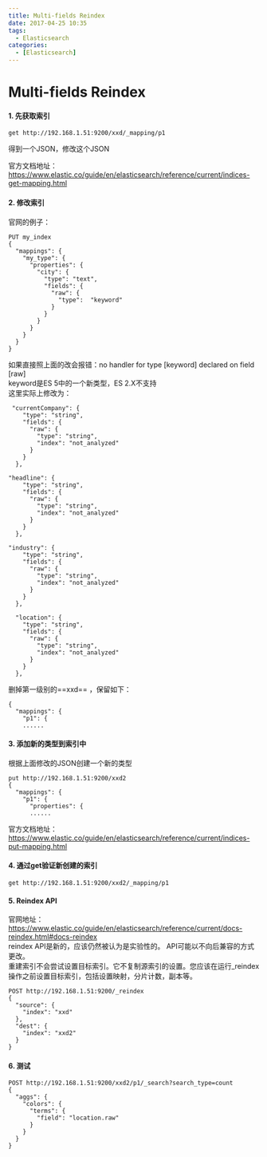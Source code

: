```yaml
---
title: Multi-fields Reindex
date: 2017-04-25 10:35
tags: 
  - Elasticsearch
categories:
  - [Elasticsearch]
---
```


# Multi-fields Reindex

#### 1. 先获取索引
```
get http://192.168.1.51:9200/xxd/_mapping/p1  
```
得到一个JSON，修改这个JSON  

官方文档地址：  
https://www.elastic.co/guide/en/elasticsearch/reference/current/indices-get-mapping.html

#### 2. 修改索引  
官网的例子：
```
PUT my_index
{
  "mappings": {
    "my_type": {
      "properties": {
        "city": {
          "type": "text",
          "fields": {
            "raw": { 
              "type":  "keyword"
            }
          }
        }
      }
    }
  }
}
```
如果直接照上面的改会报错：no handler for type [keyword] declared on field [raw]  
keyword是ES 5中的一个新类型，ES 2.X不支持  
这里实际上修改为：  

```
 "currentCompany": {
    "type": "string",
    "fields": {
      "raw": {
        "type": "string",
        "index": "not_analyzed"
      }
    }
  },
  
"headline": {
    "type": "string",
    "fields": {
      "raw": {
        "type": "string",
        "index": "not_analyzed"
      }
    }
  },
  
"industry": {
    "type": "string",
    "fields": {
      "raw": {
        "type": "string",
        "index": "not_analyzed"
      }
    }
  },
  
  "location": {
    "type": "string",
    "fields": {
      "raw": {
        "type": "string",
        "index": "not_analyzed"
      }
    }
  },
```

删掉第一级别的==xxd== ，保留如下：
```
{
  "mappings": {
    "p1": {
    ......
```

#### 3. 添加新的类型到索引中  
根据上面修改的JSON创建一个新的类型  
```
put http://192.168.1.51:9200/xxd2
{
  "mappings": {
    "p1": {
      "properties": {
      ......
```

官方文档地址：  
https://www.elastic.co/guide/en/elasticsearch/reference/current/indices-put-mapping.html

#### 4. 通过get验证新创建的索引
```
get http://192.168.1.51:9200/xxd2/_mapping/p1  
```

#### 5. Reindex API  
官网地址：  
https://www.elastic.co/guide/en/elasticsearch/reference/current/docs-reindex.html#docs-reindex  
reindex API是新的，应该仍然被认为是实验性的。 API可能以不向后兼容的方式更改。  
重建索引不会尝试设置目标索引。它不复制源索引的设置。您应该在运行_reindex操作之前设置目标索引，包括设置映射，分片计数，副本等。

```
POST http://192.168.1.51:9200/_reindex
{
  "source": {
    "index": "xxd"
  },
  "dest": {
    "index": "xxd2"
  }
}
```

#### 6. 测试

```
POST http://192.168.1.51:9200/xxd2/p1/_search?search_type=count 
{
  "aggs": {
    "colors": {
      "terms": {
        "field": "location.raw"
      }
    }
  }
}
```
